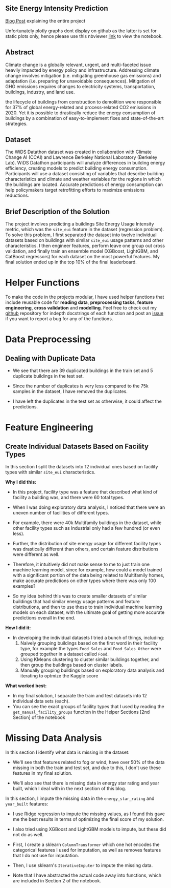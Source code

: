 ## Site Energy Intensity Prediction

[Blog Post](https://vedanthvbaliga.netlify.app/blog/site-energy-intensity-pred/) explaining the entire project

Unfortunately plotly graphs dont display on github as the latter is set for static plots only, hence please 
use this nbviewer [link](https://nbviewer.org/github/vedanthv/Site-Energy-Intensity-Prediction/blob/master/version1.ipynb) to view the notebook.

## Abstract

Climate change is a globally relevant, urgent, and multi-faceted issue heavily impacted by energy policy and infrastructure. Addressing climate change involves mitigation (i.e. mitigating greenhouse gas emissions) and adaptation (i.e. preparing for unavoidable consequences). Mitigation of GHG emissions requires changes to electricity systems, transportation, buildings, industry, and land use.

the lifecycle of buildings from construction to demolition were responsible for 37% of global energy-related and process-related CO2 emissions in 2020. Yet it is possible to drastically reduce the energy consumption of buildings by a combination of easy-to-implement fixes and state-of-the-art strategies.

## Dataset

The WiDS Datathon dataset was created in collaboration with Climate Change AI (CCAI) and Lawrence Berkeley National Laboratory (Berkeley Lab). WiDS Datathon participants will analyze differences in building energy efficiency, creating models to predict building energy consumption. Participants will use a dataset consisting of variables that describe building characteristics and climate and weather variables for the regions in which the buildings are located. Accurate predictions of energy consumption can help policymakers target retrofitting efforts to maximize emissions reductions.

## Brief Description of the Solution 

The project involves predicting a buildings Site Energy Usage Intensity metric, which was the `site_eui` feature in the dataset (regression problem).  To solve this problem, I first separated the dataset into twelve individual datasets based on buildings with similar `site_eui` usage patterns and other characteristics.  I then engineer features, perform leave one group out cross validation, and finally train an ensemble model (XGBoost, LightGBM, and CatBoost regressors) for each dataset on the most powerful features.  My final solution ended up in the top 10% of the final leaderboard.


# Helper Functions

To make the code in the projects modular, I have used helper functions that include reusable code for **reading data**, **preprocessing tasks**, **feature engineering**, **cross validation** and **modelling**. Feel free to check out my [github](https://github.com/vedanthv/Site-Energy-Intensity-Prediction/blob/master/site-eui-pred-final.ipynb) repository for indepth docstrings of each function and post an [issue](https://github.com/vedanthv/Site-Energy-Intensity-Prediction/issues) if you want to report a bug for any of the functions.

# Data Preprocessing

## Dealing with Duplicate Data

* We see that there are 39 duplicated buildings in the train set and 5 duplicate buildings in the test set. 

* Since the number of duplicates is very less compared to the 75k samples in the dataset, I have removed the duplicates.

* I have left the duplicates in the test set as otherwise, it could affect the predictions.

# Feature Engineering

## Create Individual Datasets Based on Facility Types

In this section I split the datasets into 12 individual ones based on facility types with similar `site_eui` characteristics.

**Why I did this:**
- In this project, facility type was a feature that described what kind of facility a building was, and there were 60 total types.

- When I was doing exploratory data analysis, I noticed that there were an uneven number of facilities of different types.

- For example, there were 40k Multifamily buildings in the dataset, while other facility types such as Industrial only had a few hundred (or even less).

- Further, the distribution of site energy usage for different facility types was drastically different than others, and certain feature distributions were different as well.

- Therefore, it intuitively did not make sense to me to just train one machine learning model, since for example, how could a model trained with a significant portion of the data being related to Multifamily homes, make accurate predictions on other types where there was only 100 examples?

- So my idea behind this was to create smaller datasets of similar buildings that had similar energy usage patterns and feature distributions, and then to use these to train individual machine learning models on each dataset, with the ultimate goal of getting more accurate predictions overall in the end.

**How I did it:**
- In developing the individual datasets I tried a bunch of things, including:
    1. Naively grouping buildings based on the first word in their facility type, for example the types `Food_Sales` and `Food_Sales_Other` were grouped together in a dataset called `Food`.
    2. Using KMeans clustering to cluster similar buildings together, and then group the buildings based on cluster labels.
    3. Manually grouping buildings based on exploratory data analysis and iterating to optmize the Kaggle score

**What worked best:**

- In my final solution, I separate the train and test datasets into 12 individual data sets (each).
- You can see the exact groups of facility types that I used by reading the `get_manual_facility_groups` function in the Helper Sections [2nd Section] of the notebook 

# Missing Data Analysis

In this section I identify what data is missing in the dataset:

- We'll see that features related to fog or wind, have over 50% of the data missing in both the train and test set, and due to this, I don't use these features in my final solution.

- We'll also see that there is missing data in energy star rating and year built, which I deal with in the next section of this blog.

In this section, I impute the missing data in the `energy_star_rating` and `year_built` features:
- I use Ridge regression to impute the missing values, as I found this gave me the best results in terms of optimizing the final score of my solution.

- I also tried using XGBoost and LightGBM models to impute, but these did not do as well.
- First, I create a sklearn `ColumnTransformer` which one hot encodes the categorical features I used for imputation, as well as removes features that I do not use for imputation.

- Then, I use sklearn's `IterativeImputer` to impute the missing data.

- Note that I have abstracted the actual code away into functions, which are included in Section 2 of the notebook.
